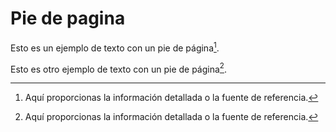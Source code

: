 <!-- Autor: Daniel Benjamin Perez Morales -->
<!-- GitHub: https://github.com/DanielPerezMoralesDev13 -->
<!-- Correo electrónico: danielperezdev@proton.me -->

# Pie de pagina

Esto es un ejemplo de texto con un pie de página[^1].

[^1]: Aquí proporcionas la información detallada o la fuente de referencia.

Esto es otro ejemplo de texto con un pie de página[^2].

[^2]: Aquí proporcionas la información detallada o la fuente de referencia.
